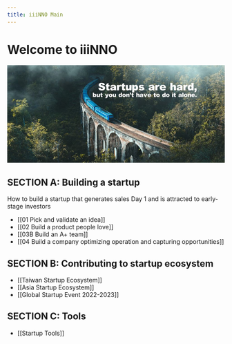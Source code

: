 ```yaml
---
title: iiiNNO Main
---
```


# Welcome to iiiNNO 

<img src="/assets/banner_iiiNNO.jpg"/>


## SECTION A: Building a startup 
How to build a startup that generates sales Day 1 and is attracted to early-stage investors

* [[01 Pick and validate an idea]]
* [[02 Build a product people love]]
* [[03B Build an A+ team]]
* [[04 Build  a company optimizing operation and capturing opportunities]]



## SECTION B: Contributing to startup ecosystem
* [[Taiwan Startup Ecosystem]]
* [[Asia Startup Ecosystem]]
* [[Global Startup Event 2022-2023]]


## SECTION C: Tools
* [[Startup Tools]]



